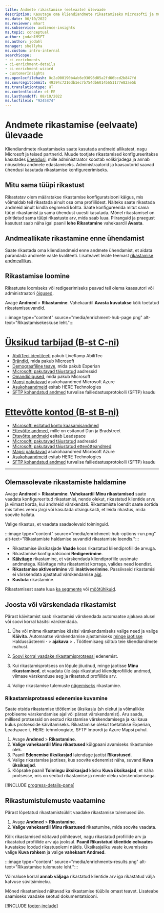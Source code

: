 ```yaml
---
title: Andmete rikastamise (eelvaate) ülevaade
description: Kasutage oma kliendiandmete rikastamiseks Microsofti ja muude kolmandate osapoolte teenuste võimalusi.
ms.date: 06/10/2022
ms.reviewer: mhart
ms.subservice: audience-insights
ms.topic: conceptual
author: jodahlMSFT
ms.author: jodahl
manager: shellyha
ms.custom: intro-internal
searchScope:
- ci-enrichments
- ci-enrichment-details
- ci-enrichment-wizard
- customerInsights
ms.openlocfilehash: 0c2a900190b4ab6e93098d05a2fd66bcd2b847fd
ms.sourcegitcommit: 49394c7216db1ec7b754db6014b651177e82ae5b
ms.translationtype: HT
ms.contentlocale: et-EE
ms.lasthandoff: 08/10/2022
ms.locfileid: "9245874"
---
```

# <a name="data-enrichment-preview-overview"></a>Andmete rikastamise (eelvaate) ülevaade

Kliendiandmete rikastamiseks saate kasutada andmeid allikatest, nagu Microsoft ja teised partnerid. Muude tootjate rikastamised konfigureeritakse kasutades [ühendusi](connections.md), mille administraator koostab volikirjadega ja annab nõusoleku andmete edastamiseks. Administraatorid ja kaasautorid saavad ühendusi kasutada rikastamise konfigureerimiseks.  

## <a name="multiple-enrichments-of-the-same-type"></a>Mitu sama tüüpi rikastust

Rikastatav olem määratakse rikastamise konfiguratsiooni käigus, mis võimaldab teil rikastada ainult osa oma profiilidest. Näiteks saate rikastada andmeid ainult kindla segmendi kohta. Saate konfigureerida mitut sama tüüpi rikastamist ja sama ühendust uuesti kasutada. Mõnel rikastamisel on piiritletud sama tüüpi rikastuste arv, mida saab luua. Piiranguid ja praegust kasutust saab näha igal paanil **lehe Rikastamine** vahekaardil **Avasta**.

## <a name="enrich-data-sources-before-unification"></a>Andmeallikate rikastamine enne ühendamist

Saate rikastada oma kliendiandmeid enne andmete ühendamist, et aidata parandada andmete vaste kvaliteeti. Lisateavet leiate teemast [rikastamise andmeallikas](data-sources-enrichment.md).

## <a name="create-an-enrichment"></a>Rikastamise loomine

Rikastuste loomiseks või redigeerimiseks peavad teil olema kaasautori või administraatori [õigused](permissions.md).

Avage **Andmed** > **Rikastamine**. Vahekaardil **Avasta kuvatakse** kõik toetatud rikastamissuvandid.

:::image type="content" source="media/enrichment-hub-page.png" alt-text="Rikastamisekeskuse leht.":::

# <a name="individual-consumers-b-to-c"></a>[Üksikud tarbijad (B-st C-ni)](#tab/b2c)

- [AbiliTeci identiteeti](enrichment-liveramp.md) pakub LiveRamp AbiliTec
- [Brändid](enrichment-microsoft.md), mida pakub Microsoft
- [Demograafiline teave](enrichment-experian.md), mida pakub Experian
- [Microsofti pakutavad täiustatud](enrichment-enhanced-addresses.md) aadressid
- [Omandiõigused](enrichment-microsoft.md), mida pakub Microsoft
- [Mapsi pakutavad](enrichment-azure-maps.md) asukohaandmed Microsoft Azure
- [Asukohaandmeid](enrichment-here.md) esitab HERE Technologies
- [SFTP kohandatud andmed](enrichment-SFTP-custom-import.md) turvalise failiedastusprotokolli (SFTP) kaudu

# <a name="business-accounts-b-to-b"></a>[Ettevõtte kontod (B-st B-ni)](#tab/b2b)

- [Microsofti esitatud konto kaasamisandmed](enrichment-office.md)
- [Ettevõtte andmed](enrichment-dnb.md), mille on esitanud Dun ja Bradstreet
- [Ettevõtte andmeid](enrichment-leadspace.md) esitab Leadspace
- [Microsofti pakutavad täiustatud](enrichment-enhanced-addresses.md) aadressid
- [Microsofti pakutavad täiustatud ettevõtteandmed](enrichment-enhanced-company-data.md)
- [Mapsi pakutavad](enrichment-azure-maps.md) asukohaandmed Microsoft Azure
- [Asukohaandmeid](enrichment-here.md) esitab HERE Technologies
- [SFTP kohandatud andmed](enrichment-SFTP-custom-import.md) turvalise failiedastusprotokolli (SFTP) kaudu

---

## <a name="manage-existing-enrichments"></a>Olemasolevate rikastamiste haldamine

Avage **Andmed** > **Rikastamine**. **Vahekaardil Minu rikastamised** saate vaadata konfigureeritud rikastamisi, nende olekut, rikastatud klientide arvu ja viimast korda, kui andmeid värskendati. Rikastamiste loendit saate sortida mis tahes veeru järgi või kasutada otsingukasti, et leida rikastus, mida soovite hallata.

Valige rikastus, et vaadata saadaolevaid toiminguid.

:::image type="content" source="media/enrichment-hub-options-run.png" alt-text="Rikastamiste haldamise suvandid rikastamiste loendis.":::

- Rikastamise üksikasjade **Vaade** koos rikastatud kliendiprofiilide arvuga.
- Rikastamise konfiguratsiooni **Redigeerimine**.
- [**Käivitage**](#run-or-refresh-enrichments) rikastamine, et värskendada kliendiprofiile uusimate andmetega. Käivitage mitu rikastamist korraga, valides need loendist.
- **Rikastamise aktiveerimine** või **inaktiveerimine**. Passiivseid rikastamisi ei värskendata ajastatud värskendamise [ajal](schedule-refresh.md).
- **Kustuta** rikastamine.

Rikastamisest saate luua [ka segmente](segments.md) või [mõõtühikuid](measures.md).

## <a name="run-or-refresh-enrichments"></a>Joosta või värskendada rikastamist

Pärast käivitamist saab rikastamisi värskendada automaatse ajakava alusel või soovi korral käsitsi värskendada.

1. Ühe või mitme rikastamise käsitsi värskendamiseks valige need ja valige **Käivita**. Automaatse värskendamise ajastamiseks [minge jaotisse](schedule-refresh.md) Haldussüsteemi **·** > **ajakava** > **.** Töötlemisaeg sõltub teie kliendiandmete mahust.

1. [Soovi korral vaadake rikastamisprotsessi](#see-the-progress-of-the-enrichment-process) edenemist.

1. Kui rikastamisprotsess on lõpule jõudnud, minge jaotisse **Minu rikastamised**, et vaadata üle äsja rikastatud kliendiprofiilide andmed, viimase värskenduse aeg ja rikastatud profiilide arv.

1. Valige rikastamise tulemuste [nägemiseks](#view-enrichment-results) rikastamine.

### <a name="see-the-progress-of-the-enrichment-process"></a>Rikastamisprotsessi edenemise kuvamine

Saate otsida rikastamise töötlemise üksikasju (sh olekut ja võimalikke probleeme värskendamise ajal või pärast värskendamist). Aru saada, millised protsessid on seotud rikastamise värskendamisega ja kui kaua kulus protsesside käivitamiseks. Rikastamise olekut toetatakse Experian, Leadspace-i, HERE-tehnoloogiate, SFTP Impordi ja Azure Mapsi puhul.

1. Avage **Andmed** > **Rikastamine**.
1. **Valige vahekaardil Minu rikastused** külgpaani avamiseks rikastumise olek.
1. Paanil **Edenemise üksikasjad** laiendage jaotist **Rikastused**.
1. Valige rikastamise jaotises, kus soovite edenemist näha, suvand **Kuva üksikasjad**.
1. Klõpsake paanil **Toimingu üksikasjad** käsku **Kuva üksikasjad**, et näha protsesse, mis on seotud rikastamise ja nende oleku värskendamisega.

[!INCLUDE [progress-details-pane](includes/progress-details-pane.md)]

## <a name="view-enrichment-results"></a>Rikastumistulemuste vaatamine

Pärast lõpetatud rikastamistsüklit vaadake rikastamise tulemused üle.

1. Avage **Andmed** > **Rikastamine**.
1. **Valige vahekaardil Minu rikastused** rikastumine, mida soovite vaadata.

Kõik rikastamised näitavad põhiteavet, nagu rikastatud profiilide arv ja rikastatud profiilide arv aja jooksul. **Paanil Rikastatud klientide eelvaates** kuvatakse loodud rikastusolemi näidis. Üksikasjaliku vaate kuvamiseks valige **Kuva rohkem** ja valige **vahekaart Andmed**.

:::image type="content" source="media/enrichments-results.png" alt-text="Rikastamise tulemuste leht.":::

Võimaluse korral **annab väljaga** rikastatud klientide arv iga rikastatud välja katvuse süvitsimineku.

Mõned rikastamised näitavad ka rikastamise tüübile omast teavet. Lisateabe saamiseks vaadake seotud dokumentatsiooni.

[!INCLUDE [footer-include](includes/footer-banner.md)]

